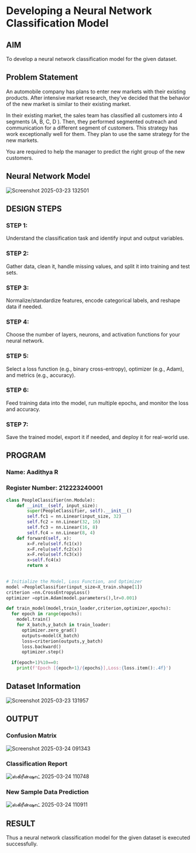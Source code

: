 # Developing a Neural Network Classification Model

## AIM

To develop a neural network classification model for the given dataset.

## Problem Statement

An automobile company has plans to enter new markets with their existing products. After intensive market research, they’ve decided that the behavior of the new market is similar to their existing market.

In their existing market, the sales team has classified all customers into 4 segments (A, B, C, D ). Then, they performed segmented outreach and communication for a different segment of customers. This strategy has work exceptionally well for them. They plan to use the same strategy for the new markets.

You are required to help the manager to predict the right group of the new customers.

## Neural Network Model

![Screenshot 2025-03-23 132501](https://github.com/user-attachments/assets/c5acd878-ab98-4b64-8192-5d2e39e7301d)


## DESIGN STEPS

### STEP 1:
Understand the classification task and identify input and output variables.

### STEP 2:
Gather data, clean it, handle missing values, and split it into training and test sets.

### STEP 3:
Normalize/standardize features, encode categorical labels, and reshape data if needed.

### STEP 4:
Choose the number of layers, neurons, and activation functions for your neural network.

### STEP 5:
Select a loss function (e.g., binary cross-entropy), optimizer (e.g., Adam), and metrics (e.g., accuracy).

### STEP 6:
Feed training data into the model, run multiple epochs, and monitor the loss and accuracy.

### STEP 7:
Save the trained model, export it if needed, and deploy it for real-world use.


## PROGRAM

### Name: Aadithya R
### Register Number: 212223240001

```python
class PeopleClassifier(nn.Module):
    def __init__(self, input_size):
        super(PeopleClassifier, self).__init__()
        self.fc1 = nn.Linear(input_size, 32)
        self.fc2 = nn.Linear(32, 16)
        self.fc3 = nn.Linear(16, 8)
        self.fc4 = nn.Linear(8, 4)
    def forward(self, x):
        x=F.relu(self.fc1(x))
        x=F.relu(self.fc2(x))
        x=F.relu(self.fc3(x))
        x=self.fc4(x)
        return x
        

```
```python
# Initialize the Model, Loss Function, and Optimizer
model =PeopleClassifier(input_size=X_train.shape[1])
criterion =nn.CrossEntropyLoss()
optimizer =optim.Adam(model.parameters(),lr=0.001)

```
```python
def train_model(model,train_loader,criterion,optimizer,epochs):
  for epoch in range(epochs):
    model.train()
    for X_batch,y_batch in train_loader:
      optimizer.zero_grad()
      outputs=model(X_batch)
      loss=criterion(outputs,y_batch)
      loss.backward()
      optimizer.step()

  if(epoch+1)%10==0:
    print(f'Epoch [{epoch+1}/{epochs}],Loss:{loss.item():.4f}')
```



## Dataset Information

![Screenshot 2025-03-23 131957](https://github.com/user-attachments/assets/ac17f34d-0ca5-4870-97b6-6c25ddd72d37)


## OUTPUT



### Confusion Matrix

![Screenshot 2025-03-24 091343](https://github.com/user-attachments/assets/eb773db9-2dfd-4a9f-b82e-6ae3af637b1a)


### Classification Report


![ஸ்கிரீன்ஷாட் 2025-03-24 110748](https://github.com/user-attachments/assets/a58aae9b-7e78-45cb-b6a0-92b495b62308)


### New Sample Data Prediction

![ஸ்கிரீன்ஷாட் 2025-03-24 110911](https://github.com/user-attachments/assets/3bdfde93-b738-4665-8f1e-153709002ee9)




## RESULT
Thus a neural network classification model for the given dataset is executed successfully.
